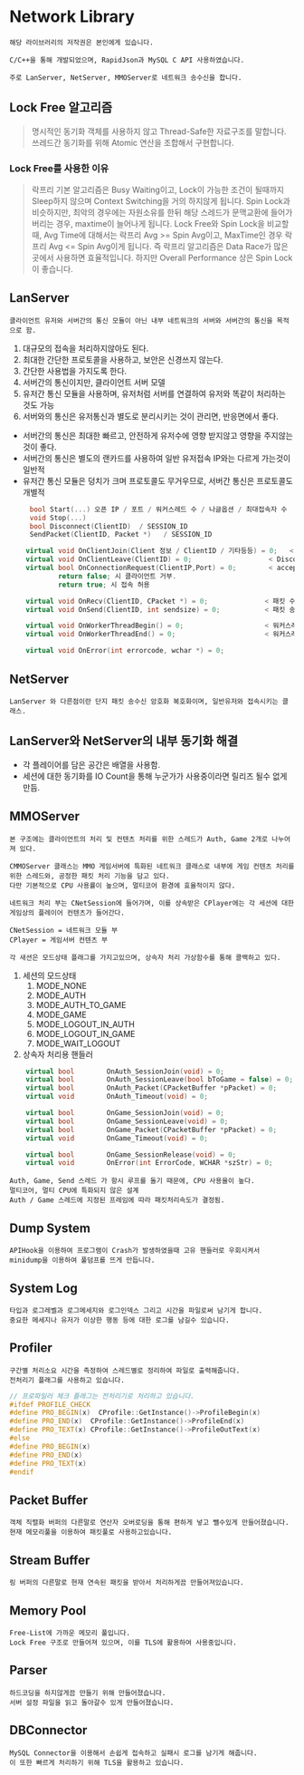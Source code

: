 

# Network Library

```
해당 라이브러리의 저작권은 본인에게 있습니다.

C/C++을 통해 개발되었으며, RapidJson과 MySQL C API 사용하였습니다.

주로 LanServer, NetServer, MMOServer로 네트워크 송수신을 합니다.
```

## Lock Free 알고리즘

> 명시적인 동기화 객체를 사용하지 않고 Thread-Safe한 자료구조를 말합니다.
> 쓰레드간 동기화를 위해 Atomic 연산을 조합해서 구현합니다.

### Lock Free를 사용한 이유

> 락프리 기본 알고리즘은 Busy Waiting이고, Lock이 가능한 조건이 될때까지 Sleep하지 않으며 Context Switching을 거의 하지않게 됩니다.
> Spin Lock과 비슷하지만, 최악의 경우에는 자원소유를 한뒤 해당 스레드가 문맥교환에 들어가버리는 경우, maxtime이 늘어나게 됩니다.
> Lock Free와 Spin Lock을 비교할때, Avg Time에 대해서는 락프리 Avg >= Spin Avg이고, MaxTime인 경우 락프리 Avg <= Spin Avg이게 됩니다.
> 즉 락프리 알고리즘은 Data Race가 많은 곳에서 사용하면 효율적입니다. 하지만 Overall Performance 상은 Spin Lock이 좋습니다.

## LanServer

```
클라이언트 유저와 서버간의 통신 모듈이 아닌 내부 네트워크의 서버와 서버간의 통신을 목적으로 함.
```

1. 대규모의 접속을 처리하지않아도 된다.
2. 최대한 간단한 프로토콜을 사용하고, 보안은 신경쓰지 않는다.
3. 간단한 사용법을 가지도록 한다.
4. 서버간의 통신이지만, 클라이언트 서버 모델
5. 유저간 통신 모듈을 사용하며, 유저처럼 서버를 연결하여 유저와 똑같이 처리하는 것도 가능
6. 서버와의 통신은 유저통신과 별도로 분리시키는 것이 관리면, 반응면에서 좋다.

+ 서버간의 통신은 최대한 빠르고, 안전하게 유저수에 영향 받지않고 영향을 주지않는 것이 좋다.
+ 서버간의 통신은 별도의 랜카드를 사용하여 일반 유저접속 IP와는 다르게 가는것이 일반적
+ 유저간 통신 모듈은 덩치가 크며 프로토콜도 무거우므로, 서버간 통신은 프로토콜도 개별적

```cpp
	 bool Start(...) 오픈 IP / 포트 / 워커스레드 수 / 나글옵션 / 최대접속자 수
	 void Stop(...)
	 bool Disconnect(ClientID)  / SESSION_ID
	 SendPacket(ClientID, Packet *)   / SESSION_ID

	virtual void OnClientJoin(Client 정보 / ClientID / 기타등등) = 0;   < Accept 후 접속처리 완료 후 호출.
	virtual void OnClientLeave(ClientID) = 0;   	            < Disconnect 후 호출
	virtual bool OnConnectionRequest(ClientIP,Port) = 0;        < accept 직후 
			return false; 시 클라이언트 거부.
			return true; 시 접속 허용	

	virtual void OnRecv(ClientID, CPacket *) = 0;              < 패킷 수신 완료 후
	virtual void OnSend(ClientID, int sendsize) = 0;           < 패킷 송신 완료 후

	virtual void OnWorkerThreadBegin() = 0;                    < 워커스레드 GQCS 바로 하단에서 호출
	virtual void OnWorkerThreadEnd() = 0;                      < 워커스레드 1루프 종료 후

	virtual void OnError(int errorcode, wchar *) = 0;

```


## NetServer

```
LanServer 와 다른점이란 단지 패킷 송수신 암호화 복호화이며, 일반유저와 접속시키는 클래스.
```


## LanServer와 NetServer의 내부 동기화 해결
- 각 플레이어를 담은 공간은 배열을 사용함.
- 세션에 대한 동기화를 IO Count을 통해 누군가가 사용중이라면 릴리즈 될수 없게 만듬.

## MMOServer

```
본 구조에는 클라이언트의 처리 및 컨텐츠 처리를 위한 스레드가 Auth, Game 2개로 나누어져 있다.

CMMOServer 클래스는 MMO 게임서버에 특화된 네트워크 클래스로 내부에 게임 컨텐츠 처리를 위한 스레드와, 공정한 패킷 처리 기능을 담고 있다.
다만 기본적으로 CPU 사용률이 높으며, 멀티코어 환경에 효율적이지 않다.

네트워크 처리 부는 CNetSession에 들어가며, 이를 상속받은 CPlayer에는 각 세션에 대한 게임상의 플레이어 컨텐츠가 들어간다.

CNetSession = 네트워크 모듈 부
CPlayer = 게임서버 컨텐츠 부

각 새션은 모드상태 플래그를 가지고있으며, 상속자 처리 가상함수를 통해 콜백하고 있다.
```

1. 세션의 모드상태
	1. MODE_NONE
	2. MODE_AUTH
	3. MODE_AUTH_TO_GAME
	4. MODE_GAME
	5. MODE_LOGOUT_IN_AUTH
	6. MODE_LOGOUT_IN_GAME
	7. MODE_WAIT_LOGOUT
2. 상속자 처리용 핸들러
```cpp
	virtual	bool		OnAuth_SessionJoin(void) = 0;
	virtual	bool		OnAuth_SessionLeave(bool bToGame = false) = 0;
	virtual	bool		OnAuth_Packet(CPacketBuffer *pPacket) = 0;
	virtual	void		OnAuth_Timeout(void) = 0;

	virtual	bool		OnGame_SessionJoin(void) = 0;
	virtual	bool		OnGame_SessionLeave(void) = 0;
	virtual	bool		OnGame_Packet(CPacketBuffer *pPacket) = 0;
	virtual	void		OnGame_Timeout(void) = 0;

	virtual bool		OnGame_SessionRelease(void) = 0;
	virtual void		OnError(int ErrorCode, WCHAR *szStr) = 0;
```


```
Auth, Game, Send 스레드 가 항시 루프를 돌기 때문에, CPU 사용율이 높다.
멀티코어, 멀티 CPU에 특화되지 않은 설계
Auth / Game 스레드에 지정된 프레임에 따라 패킷처리속도가 결정됨.

```

## Dump System

```
APIHook을 이용하여 프로그램이 Crash가 발생하였을때 고유 핸들러로 우회시켜서 minidump을 이용하여 풀덤프를 뜨게 만듭니다.
```

## System Log

```
타입과 로그레벨과 로그메세지와 로그인덱스 그리고 시간을 파일로써 남기게 합니다.
중요한 메세지나 유저가 이상한 행동 등에 대한 로그를 남길수 있습니다.
```

## Profiler

```
구간별 처리소요 시간을 측정하여 스레드별로 정리하여 파일로 출력해줍니다.
전처리기 플래그를 사용하고 있습니다.
```

```cpp
// 프로파일러 체크 플래그는 전처리기로 처리하고 있습니다.
#ifdef PROFILE_CHECK
#define PRO_BEGIN(x)  CProfile::GetInstance()->ProfileBegin(x)
#define PRO_END(x)  CProfile::GetInstance()->ProfileEnd(x)
#define PRO_TEXT(x)	CProfile::GetInstance()->ProfileOutText(x)
#else
#define PRO_BEGIN(x)
#define PRO_END(x)
#define PRO_TEXT(x)	
#endif
```

## Packet Buffer

```
객체 직렬화 버퍼의 다른말로 연산자 오버로딩을 통해 편하게 넣고 뺄수있게 만들어졌습니다.
현재 메모리풀을 이용하여 패킷풀로 사용하고있습니다.
```

## Stream Buffer

```
링 버퍼의 다른말로 현재 연속된 패킷을 받아서 처리하게끔 만들어져있습니다.
```

## Memory Pool

```
Free-List에 가까운 메모리 풀입니다.
Lock Free 구조로 만들어져 있으며, 이를 TLS에 활용하여 사용중입니다.
```

## Parser

```
하드코딩을 하지않게끔 만들기 위해 만들어졌습니다.
서버 설정 파일을 읽고 돌아갈수 있게 만들어졌습니다.
```

## DBConnector

```
MySQL Connector을 이용해서 손쉽게 접속하고 실패시 로그를 남기게 해줍니다.
이 또한 빠르게 처리하기 위해 TLS을 활용하고 있습니다.
```




